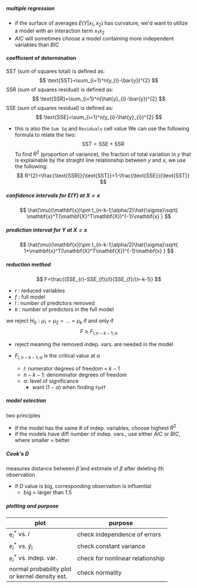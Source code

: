 ##### multiple regression
- if the surface of averages $E(Y|x_{1},x_{2})$ has curvature, we'd want to utilize a model with an interaction term $x_{1}x_{2}$
- $AIC$ will sometimes choose a model containing more independent variables than $BIC$
#### coefficient of determination
$\text{SST}$ (sum of squares total) is defined as:
$$
\text{SST}=\sum_{i=1}^n(y_{i}-\bar{y})^{2}
$$
$\text{SSR}$ (sum of squares residual) is defined as:
$$
\text{SSR}=\sum_{i=1}^n(\hat{y}_{i}-\bar{y})^{2}
$$
$\text{SSE}$ (sum of squares residual) is defined as:
$$
\text{SSE}=\sum_{i=1}^n(y_{i}-\hat{y}_{i})^{2}
$$
- this is also the `Sum Sq` and `Residuals` cell value
We can use the following formula to relate the two:
$$
\text{SST}=\text{SSE} +\text{SSR}
$$
To find $R^{2}$ (proportion of variance), the fraction of total variation in $y$ that is explainable by the straight line relationship between $y$ and $x$, we use the following:
$$
R^{2}=\frac{\text{SSR}}{\text{SST}}=1-\frac{\text{SSE}}{\text{SST}}
$$
##### confidence intervals for $E(Y)$ at $\mathbf{X}=x$
$$
\hat{\mu}(\mathbf{x})\pm t_{n-k-1;\alpha/2}\hat{\sigma}\sqrt{ \mathbf{x}^T(\mathbf{X}^T\mathbf{X})^{-1}\mathbf{x} }
$$
##### prediction interval for $Y$ at $\mathbf{X}=x$
$$
\hat{\mu}(\mathbf{x})\pm t_{n-k-1;\alpha/2}\hat{\sigma}\sqrt{ 1+\mathbf{x}^T(\mathbf{X}^T\mathbf{X})^{-1}\mathbf{x} }
$$
##### reduction method
$$
F=\frac{(SSE_{r}-SSE_{f})/l}{SSE_{f}/(n-k-1)}
$$
- $r$ : reduced variables
- $f$ : full model
- $l$ : number of predictors removed
- $k$ : number of predictors in the full model

we reject $H_{0}: \mu_{1}=\mu_{2}=\dots=\mu_{k}$ if and only if
$$
F\geq F_{l,n-k-1;\alpha}
$$
- reject meaning the removed indep. vars. are needed in the model

- $F_{l,n-k-1;\alpha}$ is the critical value at $\alpha$
	- $l$: numerator degrees of freedom = $k-1$
	- $n-k-1$: denominator degrees of freedom
	- $\alpha$: level of significance
		- want $(1-\alpha)$ when finding `Fpdf`

##### model selection
two principles
- if the model has the same # of indep. variables, choose highest $R^{2}$
- if the models have diff number of indep. vars., use either $AIC$ or $BIC$, where smaller = better
##### Cook's D
measures distance between $\hat{\beta}$ and estimate of $\beta$ after deleting $i$th observation
- if $D$ value is big, corresponding observation is influential
	- big = larger than 1.5

##### plotting and purpose

| plot                                              | purpose                          |
| ------------------------------------------------- | -------------------------------- |
| $e_{i}^*$ vs. $i$                                 | check independence of errors     |
| $e_{i}^*$ vs. $\hat{y}_{i}$                       | check constant variance          |
| $e_{i}^*$ vs. indep. var.                         | check for nonlinear relationship |
| normal probability plot<br>or kernel density est. | check normality                  |

